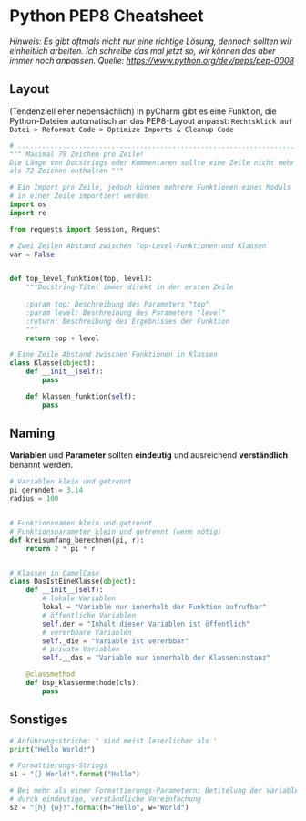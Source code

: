 # Python PEP8 Cheatsheet

_Hinweis: Es gibt oftmals nicht nur eine richtige Lösung, dennoch sollten wir einheitlich arbeiten. Ich schreibe das mal jetzt so, wir können das aber immer noch anpassen. Quelle: https://www.python.org/dev/peps/pep-0008_

## Layout
(Tendenziell eher nebensächlich) In pyCharm gibt es eine Funktion, die Python-Dateien automatisch an das PEP8-Layout anpasst: `Rechtsklick auf Datei > Reformat Code > Optimize Imports & Cleanup Code`
```python
# ....................................................................|......|
""" Maximal 79 Zeichen pro Zeile!
Die Länge von Docstrings oder Kommentaren sollte eine Zeile nicht mehr 
als 72 Zeichen enthalten """

# Ein Import pro Zeile, jedoch können mehrere Funktionen eines Moduls
# in einer Zeile importiert werden
import os
import re

from requests import Session, Request

# Zwei Zeilen Abstand zwischen Top-Level-Funktionen und Klassen
var = False


def top_level_funktion(top, level):
    """Docstring-Titel immer direkt in der ersten Zeile
        
    :param top: Beschreibung des Parameters "top"
    :param level: Beschreibung des Parameters "level"
    :return: Beschreibung des Ergebnisses der Funktion
    """
    return top + level

# Eine Zeile Abstand zwischen Funktionen in Klassen
class Klasse(object):
    def __init__(self):
        pass

    def klassen_funktion(self):
        pass
```

## Naming

**Variablen** und **Parameter** sollten **eindeutig** und ausreichend **verständlich** benannt werden. 

```python
# Variablen klein und getrennt
pi_gerundet = 3.14
radius = 100


# Funktionsnamen klein und getrennt
# Funktionsparameter klein und getrennt (wenn nötig)
def kreisumfang_berechnen(pi, r):
    return 2 * pi * r


# Klassen in CamelCase
class DasIstEineKlasse(object):
    def __init__(self):
        # lokale Variablen
        lokal = "Variable nur innerhalb der Funktion aufrufbar"
        # öffentliche Variablen
        self.der = "Inhalt dieser Variablen ist öffentlich"
        # vererbbare Variablen
        self._die = "Variable ist vererbbar"
        # private Variablen
        self.__das = "Variable nur innerhalb der Klasseninstanz"

    @classmethod
    def bsp_klassenmethode(cls):
        pass

```
 
## Sonstiges
```python
# Anführungsstriche: " sind meist leserlicher als '
print("Hello World!") 

# Formattierungs-Strings
s1 = "{} World!".format("Hello")

# Bei mehr als einer Formattierungs-Parametern: Betitelung der Variable
# durch eindeutige, verständliche Vereinfachung
s2 = "{h} {w}!".format(h="Hello", w="World")
```